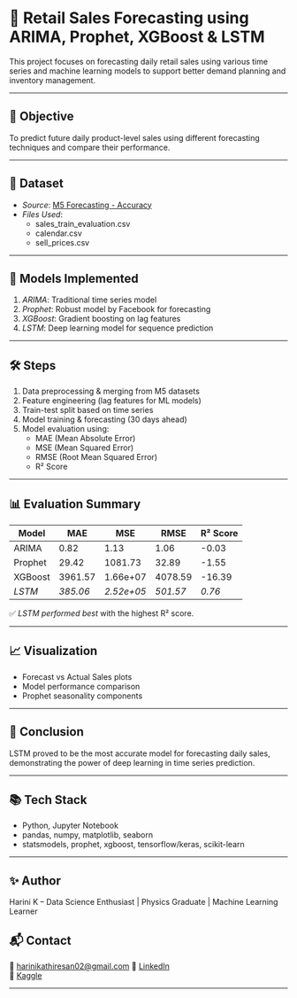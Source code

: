 # 🛒 Retail Sales Forecasting using ARIMA, Prophet, XGBoost & LSTM

This project focuses on forecasting daily retail sales using various time series and machine learning models to support better demand planning and inventory management.

---

## 📌 Objective

To predict future daily product-level sales using different forecasting techniques and compare their performance.

---

## 📁 Dataset

- *Source*: [M5 Forecasting - Accuracy](https://www.kaggle.com/competitions/m5-forecasting-accuracy/data)
- *Files Used*:
  - sales_train_evaluation.csv
  - calendar.csv
  - sell_prices.csv

---

## 🧪 Models Implemented

1. *ARIMA*: Traditional time series model
2. *Prophet*: Robust model by Facebook for forecasting
3. *XGBoost*: Gradient boosting on lag features
4. *LSTM*: Deep learning model for sequence prediction

---

## 🛠 Steps

1. Data preprocessing & merging from M5 datasets
2. Feature engineering (lag features for ML models)
3. Train-test split based on time series
4. Model training & forecasting (30 days ahead)
5. Model evaluation using:
   - MAE (Mean Absolute Error)
   - MSE (Mean Squared Error)
   - RMSE (Root Mean Squared Error)
   - R² Score

---

## 📊 Evaluation Summary

| Model   | MAE     | MSE       | RMSE    | R² Score |
|---------|---------|-----------|---------|----------|
| ARIMA   | 0.82    | 1.13      | 1.06    | -0.03    |
| Prophet | 29.42   | 1081.73   | 32.89   | -1.55    |
| XGBoost | 3961.57 | 1.66e+07  | 4078.59 | -16.39   |
| *LSTM*   | *385.06* | *2.52e+05* | *501.57* | *0.76*     |

✅ *LSTM performed best* with the highest R² score.

---

## 📈 Visualization

- Forecast vs Actual Sales plots
- Model performance comparison
- Prophet seasonality components

---

## 📌 Conclusion

LSTM proved to be the most accurate model for forecasting daily sales, demonstrating the power of deep learning in time series prediction.

---

## 📚 Tech Stack

- Python, Jupyter Notebook
- pandas, numpy, matplotlib, seaborn
- statsmodels, prophet, xgboost, tensorflow/keras, scikit-learn

---

## ✨ Author

Harini K – Data Science Enthusiast | Physics Graduate | Machine Learning Learner

## 📬 Contact
📧 harinikathiresan02@gmail.com
🔗 [LinkedIn](http://www.linkedin.com/in/harinithrishi)  
🔗 [Kaggle](https://www.kaggle.com/harinikathiresan)

---
